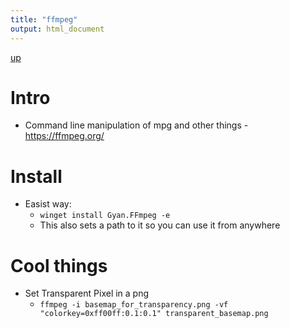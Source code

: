 ```yaml
---
title: "ffmpeg"
output: html_document
---
```

[up](https://mikewise2718.github.io/markdowndocs/)

# Intro
- Command line manipulation of mpg and other things - https://ffmpeg.org/


# Install
- Easist way:
   - `winget install Gyan.FFmpeg -e`
   - This also sets a path to it so you can use it from anywhere


# Cool things
- Set Transparent Pixel in a png
   - `ffmpeg -i basemap_for_transparency.png -vf "colorkey=0xff00ff:0.1:0.1" transparent_basemap.png`